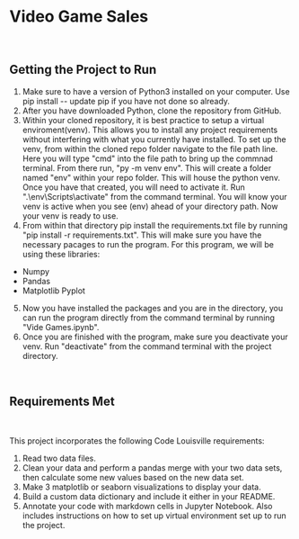 # Video Game Sales
<br/>


## **Getting the Project to Run**

1. Make sure to have a version of Python3 installed on your computer. Use pip install -- update pip if you have not done so already.
2. After you have downloaded Python, clone the repository from GitHub.
3. Within your cloned repository, it is best practice to setup a virtual enviroment(venv). This allows you to install any project requirements without interfering with what you currently have installed. To set up the venv, from within the cloned repo folder navigate to the file path line. Here you will type "cmd" into the file path to bring up the commnad terminal. From there run, "py -m venv env". This will create a folder named "env" within your repo folder. This will house the python venv. Once you have that created, you will need to activate it. Run ".\env\Scripts\activate" from the command terminal. You will know your venv is active when you see (env) ahead of your directory path. Now your venv is ready to use.
4. From within that directory pip install the requirements.txt file by running "pip install -r requirements.txt". This will make sure you have the necessary pacages to run the program. For this program, we will be using these libraries:
* Numpy
* Pandas
* Matplotlib Pyplot
5. Now you have installed the packages and you are in the directory, you can run the program directly from the command terminal by running "Vide Games.ipynb".
6. Once you are finished with the program, make sure you deactivate your venv. Run "deactivate" from the command terminal with the project directory.
<br/>

## **Requirements Met**
<br/>

This project incorporates the following Code Louisville requirements:
1. Read two data files.
2. Clean your data and perform a pandas merge with your two data sets, then calculate some new values based on the new data set.
3. Make 3 matplotlib or seaborn visualizations to display your data.
4. Build a custom data dictionary and include it either in your README.
5. Annotate your code with markdown cells in Jupyter Notebook.
Also includes instructions on how to set up virtual environment set up to run the project.